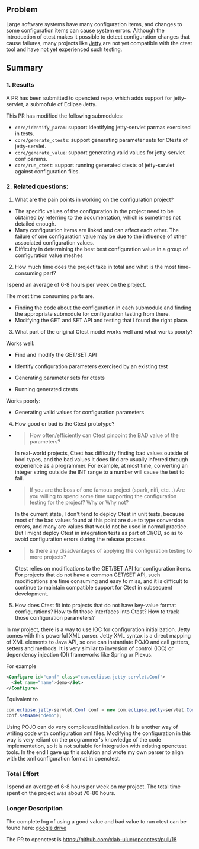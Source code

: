 ## Problem

Large software systems have many configuration items, and changes to some configuration items can cause system errors. Although the introduction of ctest makes it possible to detect configuration changes that cause failures, many projects like [Jetty](https://github.com/eclipse/jetty.project) are not yet compatible with the ctest tool and have not yet experienced such testing.



## Summary

### 1. Results

A PR has been submitted to openctest repo, which adds support for jetty-servlet, a submofule of Eclipse Jetty. 

This PR has modified the following submodules:

- `core/identify_param`: support identifying jetty-servlet parmas exercised in tests.
- `core/generate_ctests`: support generating parameter sets for Ctests of jetty-servlet.
- `core/generate_value`: support generating valid values for jetty-servlet conf params.
- `core/run_ctest`: support running generated ctests of jetty-servlet against configuration files.

### 2. Related questions:

1. What are the pain points in working on the configuration project?

- The specific values of the configuration in the project need to be obtained by referring to the documentation, which is sometimes not detailed enough.
- Many configuration items are linked and can affect each other. The failure of one configuration value may be due to the influence of other associated configuration values.
- Difficulty in determining the best best configuration value in a group of configuration value meshes



2. How much time does the project take in total and what is the most time-consuming part?

I spend an average of 6-8 hours per week on the project.

The most time consuming parts are.

- Finding the code about the configuration in each submodule and finding the appropriate submodule for configuration testing from there.
- Modifying the GET and SET API and testing that I found the right place.



3. What part of the original Ctest model works well and what works poorly?

Works well:

- Find and modify the GET/SET API
- Identify configuration parameters exercised by an existing test

- Generating parameter sets for ctests
- Running generated ctests

Works poorly:

- Generating valid values for configuration parameters



4. How good or bad is the Ctest prototype?

- >  How often/efficiently can Ctest pinpoint the BAD value of the parameters?

  In real-world projects, Ctest has difficulty finding bad values outside of bool types, and the bad values it does find are usually inferred through experience as a programmer. For example, at most time, converting an integer string outside the INT range to a number will cause the test to fail.

  

- > If you are the boss of one famous project (spark, nifi, etc...) Are you willing to spend some time supporting the configuration testing for the project? Why or Why not?

  In the current state, I don't tend to deploy Ctest in unit tests, because most of the bad values found at this point are due to type conversion errors, and many are values that would not be used in normal practice. But I might deploy Ctest in integration tests as part of CI/CD, so as to avoid configuration errors during the release process.

  

- > Is there any disadvantages of applying the configuration testing to more projects?

  Ctest relies on modifications to the GET/SET API for configuration items. For projects that do not have a common GET/SET API, such modifications are time consuming and easy to miss, and it is difficult to continue to maintain compatible support for Ctest in subsequent development.



5. How does Ctest fit into projects that do not have key-value format configurations? How to fit those interfaces into Ctest? How to track those configuration parameters?

In my project, there is a way to use IOC for configuration initialization. Jetty comes with this powerful XML parser. Jetty XML syntax is a direct mapping of XML elements to Java API, so one can instantiate POJO and call getters, setters and methods. It is very similar to inversion of control (IOC) or dependency injection (DI) frameworks like Spring or Plexus.

For example

```xml
<Configure id="conf" class="com.eclipse.jetty-servlet.Conf">
  <Set name="name">demo</Set>
</Configure>
```

Equivalent to

```java
com.eclipse.jetty-servlet.Conf conf = new com.eclipse.jetty-servlet.Conf();
conf.setName("demo");
```

Using POJO can do very complicated initialization. It is another way of writing code with configuration xml files. Modifying the configuration in this way is very reliant on the programmer's knowledge of the code implementation, so it is not suitable for integration with existing openctest tools. In the end I gave up this solution and wrote my own parser to align with the xml configuration format in openctest.



### Total Effort

I spend an average of 6-8 hours per week on my project. The total time spent on the project was about 70-80 hours.



### Longer Description

The complete log of using a good value and bad value to run ctest can be found here: [google drive](https://drive.google.com/file/d/1jytC6ACKvFs2qkdkuCsgL7ZbcCWg5kRN/view?usp=sharing)

The  PR to openctest is https://github.com/xlab-uiuc/openctest/pull/18

